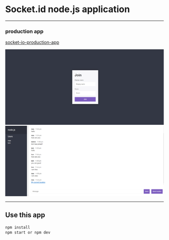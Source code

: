 # Socket.id node.js application

---

### production app
[socket-io-production-app](https://node-js-soket-io-project-1.herokuapp.com)



![Slide 2](slide-img/img1.png)
![Slide 4](slide-img/img.png)




----

## Use this app 

```
npm install
npm start or npm dev
```
